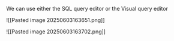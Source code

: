 We can use either the SQL query editor or the Visual query editor

![[Pasted image 20250603163651.png]]

![[Pasted image 20250603163702.png]]